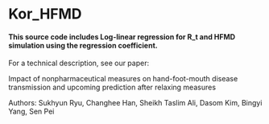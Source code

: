 # Kor_HFMD
#### This source code includes Log-linear regression for R_t and HFMD simulation using the regression coefficient.
 For a technical description, see our paper: <br>

Impact of nonpharmaceutical measures on hand-foot-mouth disease transmission and upcoming prediction after relaxing measures <br>

Authors: Sukhyun Ryu, Changhee Han, Sheikh Taslim Ali, Dasom Kim, Bingyi Yang, Sen Pei <br>
